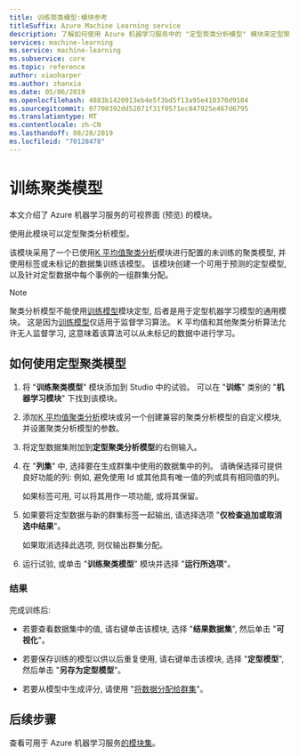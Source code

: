 ```yaml
---
title: 训练聚类模型:模块参考
titleSuffix: Azure Machine Learning service
description: 了解如何使用 Azure 机器学习服务中的 "定型聚类分析模型" 模块来定型聚类分析模型。
services: machine-learning
ms.service: machine-learning
ms.subservice: core
ms.topic: reference
author: xiaoharper
ms.author: zhanxia
ms.date: 05/06/2019
ms.openlocfilehash: 4883b1420913eb4e5f3bd5f13a95e410370d9184
ms.sourcegitcommit: 07700392dd52071f31f0571ec847925e467d6795
ms.translationtype: MT
ms.contentlocale: zh-CN
ms.lasthandoff: 08/28/2019
ms.locfileid: "70128478"
---
```

# <a name="train-clustering-model"></a>训练聚类模型

本文介绍了 Azure 机器学习服务的可视界面 (预览) 的模块。

使用此模块可以定型聚类分析模型。

该模块采用了一个已使用[K 平均值聚类分析](k-means-clustering.md)模块进行配置的未训练的聚类模型, 并使用标签或未标记的数据集训练该模型。 该模块创建一个可用于预测的定型模型, 以及针对定型数据中每个事例的一组群集分配。

> [!NOTE]
> 聚类分析模型不能使用[训练模型](train-model.md)模块定型, 后者是用于定型机器学习模型的通用模块。 这是因为[训练模型](train-model.md)仅适用于监督学习算法。 K 平均值和其他聚类分析算法允许无人监督学习, 这意味着该算法可以从未标记的数据中进行学习。  
  
## <a name="how-to-use-train-clustering-model"></a>如何使用定型聚类模型  
  
1.  将 "**训练聚类模型**" 模块添加到 Studio 中的试验。 可以在 "**训练**" 类别的 "**机器学习模块**" 下找到该模块。  
  
2. 添加[K 平均值聚类分析](k-means-clustering.md)模块或另一个创建兼容的聚类分析模型的自定义模块, 并设置聚类分析模型的参数。  
    
3.  将定型数据集附加到**定型聚类分析模型**的右侧输入。
  
5.  在 "**列集**" 中, 选择要在生成群集中使用的数据集中的列。 请确保选择可提供良好功能的列: 例如, 避免使用 Id 或其他具有唯一值的列或具有相同值的列。

    如果标签可用, 可以将其用作一项功能, 或将其保留。  
  
6. 如果要将定型数据与新的群集标签一起输出, 请选择选项 "**仅检查追加或取消选中结果**"。

    如果取消选择此选项, 则仅输出群集分配。 

7. 运行试验, 或单击 "**训练聚类模型**" 模块并选择 "**运行所选项**"。  
  
### <a name="results"></a>结果

完成训练后:


+  若要查看数据集中的值, 请右键单击该模块, 选择 "**结果数据集**", 然后单击 "**可视化**"。

+ 若要保存训练的模型以供以后重复使用, 请右键单击该模块, 选择 "**定型模型**", 然后单击 "**另存为定型模型**"。

+ 若要从模型中生成评分, 请使用 "[将数据分配给群集](assign-data-to-clusters.md)"。



## <a name="next-steps"></a>后续步骤

查看可用于 Azure 机器学习服务[的模块集](module-reference.md)。 